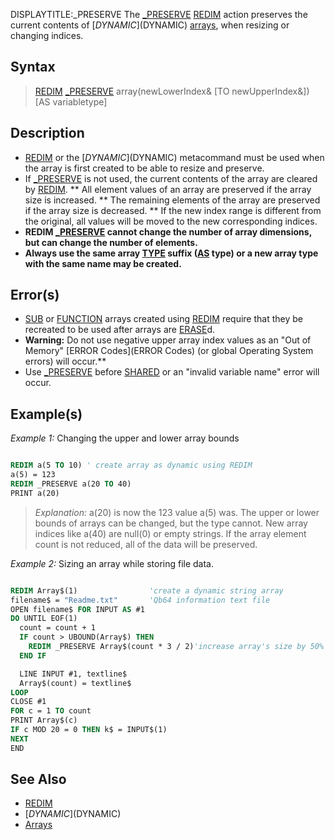 DISPLAYTITLE:_PRESERVE
The [_PRESERVE](_PRESERVE) [REDIM](REDIM) action preserves the current contents of [$DYNAMIC]($DYNAMIC) [arrays](arrays), when resizing or changing indices.


## Syntax
 
>  [REDIM](REDIM) [_PRESERVE](_PRESERVE) array(newLowerIndex& [TO newUpperIndex&]) [AS variabletype]


## Description

* [REDIM](REDIM) or the [$DYNAMIC]($DYNAMIC) metacommand must be used when the array is first created to be able to resize and preserve.
* If [_PRESERVE](_PRESERVE) is not used, the current contents of the array are cleared by [REDIM](REDIM).
** All element values of an array are preserved if the array size is increased.
** The remaining elements of the array are preserved if the array size is decreased.
** If the new index range is different from the original, all values will be moved to the new corresponding indices.
* **REDIM [_PRESERVE](_PRESERVE) cannot change the number of array dimensions, but can change the number of elements.**
* **Always use the same array [TYPE](TYPE) suffix ([AS](AS) type) or a new array type with the same name may be created.**


## Error(s)

* [SUB](SUB) or [FUNCTION](FUNCTION) arrays created using [REDIM](REDIM) require that they be recreated to be used after arrays are [ERASE](ERASE)d.
* **Warning:** Do not use negative upper array index values as an "Out of Memory" [ERROR Codes](ERROR Codes) (or global Operating System errors) will occur.**
* Use [_PRESERVE](_PRESERVE) before [SHARED](SHARED) or an "invalid variable name" error will occur.


## Example(s)

*Example 1:* Changing the upper and lower array bounds


```vb

REDIM a(5 TO 10) ' create array as dynamic using REDIM
a(5) = 123
REDIM _PRESERVE a(20 TO 40) 
PRINT a(20)

```
> *Explanation:* a(20) is now the 123 value a(5) was. The upper or lower bounds of arrays can be changed, but the type cannot. New array indices like a(40) are null(0) or empty strings. If the array element count is not reduced, all of the data will be preserved.


*Example 2:* Sizing an array while storing file data.


```vb

REDIM Array$(1)                'create a dynamic string array
filename$ = "Readme.txt"       'Qb64 information text file
OPEN filename$ FOR INPUT AS #1
DO UNTIL EOF(1)
  count = count + 1
  IF count > UBOUND(Array$) THEN
    REDIM _PRESERVE Array$(count * 3 / 2)'increase array's size by 50% without losing data
  END IF

  LINE INPUT #1, textline$
  Array$(count) = textline$
LOOP
CLOSE #1 
FOR c = 1 TO count
PRINT Array$(c)
IF c MOD 20 = 0 THEN k$ = INPUT$(1)
NEXT 
END 

```



## See Also

* [REDIM](REDIM)
* [$DYNAMIC]($DYNAMIC)
* [Arrays](Arrays)




